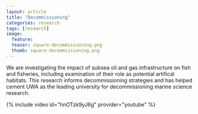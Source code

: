 ```yaml
---
layout: article
title: "Decommissioning"
categories: research
tags: [research]
image:
  feature: 
  teaser: square-decommissioning.png
  thumb: square-decommissioning.png
---
```

We are investigating the impact of subsea oil and gas infrastructure on fish and fisheries, including examination of their role as potential artifical habitats. This research informs decommissioning strategies and has helped cement UWA as the leading university for decommissioning marine science research.


{% include video id="hnOTzk9yJ6g" provider="youtube" %}
